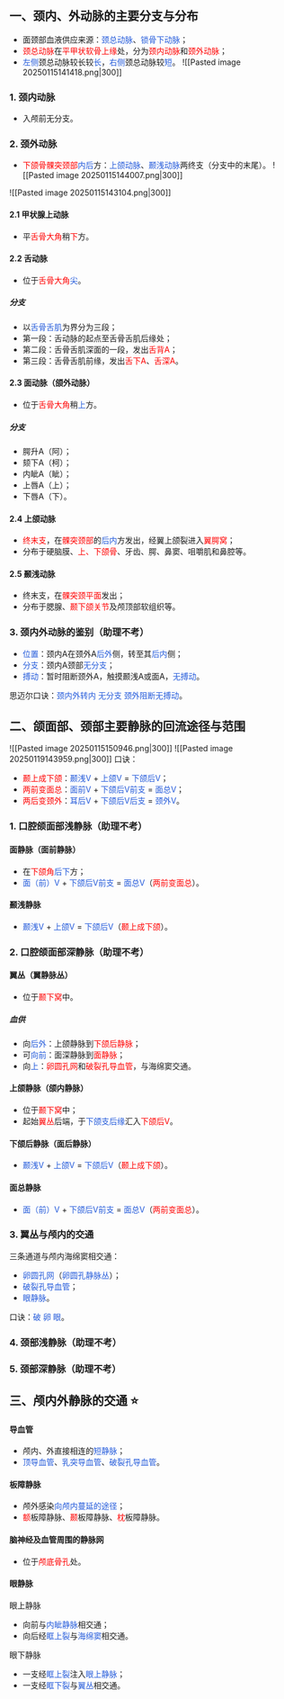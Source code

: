 ## 一、颈内、外动脉的主要分支与分布
* 面颈部血液供应来源：<font color="#245bdb">颈总动脉</font>、<font color="#245bdb">锁骨下动脉</font>；
* <font color="#ff0000">颈总动脉</font>在<font color="#ff0000">平甲状软骨上缘</font>处，分为<font color="#ff0000">颈内动脉</font>和<font color="#ff0000">颈外动脉</font>；
* <font color="#245bdb">左侧</font>颈总动脉较长较<font color="#245bdb">长</font>，<font color="#245bdb">右侧</font>颈总动脉较<font color="#245bdb">短</font>。
![[Pasted image 20250115141418.png|300]]

### 1. 颈内动脉
* 入颅前无分支。
### 2. 颈外动脉
* <font color="#ff0000">下颌骨髁突颈部</font><font color="#245bdb">内后</font>方：<font color="#245bdb">上颌动脉</font>、<font color="#245bdb">颞浅动脉</font>两终支（分支中的末尾）。
![[Pasted image 20250115144007.png|300]]


![[Pasted image 20250115143104.png|300]]

#### 2.1 甲状腺上动脉
* 平<font color="#ff0000">舌骨大角</font>稍<font color="#ff0000">下</font>方。
#### 2.2 舌动脉
* 位于<font color="#ff0000">舌骨大角</font><font color="#245bdb">尖</font>。
##### 分支
* 以<font color="#245bdb">舌骨舌肌</font>为界分为三段；
* 第一段：舌动脉的起点至舌骨舌肌后缘处；
* 第二段：舌骨舌肌深面的一段，发出<font color="#ff0000">舌背A</font>；
* 第三段：舌骨舌肌前缘，发出<font color="#ff0000">舌下A</font>、<font color="#ff0000">舌深A</font>。
#### 2.3 面动脉（颌外动脉）
* 位于<font color="#ff0000">舌骨大角</font>稍<font color="#245bdb">上</font>方。
##### 分支
*  腭升A（阿）；
* 颏下A（柯）；
* 内眦A（眦）；
* 上唇A（上）；
* 下唇A（下）。
#### 2.4 上颌动脉
* <font color="#ff0000">终末支</font>，在<font color="#ff0000">髁突颈部</font>的<font color="#245bdb">后内</font>方发出，经翼上颌裂进入<font color="#ff0000">翼腭窝</font>；
* 分布于硬脑膜、<font color="#ff0000">上、下颌骨</font>、牙齿、腭、鼻窦、咀嚼肌和鼻腔等。
#### 2.5 颞浅动脉
* 终末支，在<font color="#ff0000">髁突颈平面</font>发出；
* 分布于腮腺、<font color="#ff0000">颞下颌关节</font>及颅顶部软组织等。
### 3. 颈内外动脉的鉴别（助理不考）
* <font color="#245bdb">位置</font>：颈内A在颈外A<font color="#245bdb">后外</font>侧，转至其<font color="#245bdb">后内</font>侧；
* <font color="#245bdb">分支</font>：颈内A颈部<font color="#245bdb">无分支</font>；
* <font color="#245bdb">搏动</font>：暂时阻断颈外A，触摸颞浅A或面A，<font color="#245bdb">无搏动</font>。

思迈尔口诀：<font color="#245bdb">颈内外转内</font> <font color="#245bdb">无分支</font> <font color="#245bdb">颈外阻断无搏动</font>。
## 二、颌面部、颈部主要静脉的回流途径与范围
![[Pasted image 20250115150946.png|300]]
![[Pasted image 20250119143959.png|300]]
口诀：
* <font color="#ff0000">颞上成下颌</font>：<font color="#245bdb">颞浅V</font> + <font color="#245bdb">上颌V</font> = <font color="#245bdb">下颌后V</font>；
* <font color="#ff0000">两前变面总</font>：<font color="#245bdb">面前V</font> + <font color="#245bdb">下颌后V前支</font> = <font color="#245bdb">面总V</font>；
* <font color="#ff0000">两后变颈外</font>：<font color="#245bdb">耳后V</font>  + <font color="#245bdb">下颌后V后支</font> = <font color="#245bdb">颈外V</font>。
### 1. 口腔颌面部浅静脉（助理不考）
#### 面静脉（面前静脉）
* 在<font color="#ff0000">下颌角</font><font color="#245bdb">后下</font>方；
* <font color="#245bdb">面（前）V</font> + <font color="#245bdb">下颌后V前支</font> = <font color="#245bdb">面总V</font>（<font color="#ff0000">两前变面总</font>）。
#### 颞浅静脉
* <font color="#245bdb">颞浅V</font> + <font color="#245bdb">上颌V</font> = <font color="#245bdb">下颌后V</font>（<font color="#ff0000">颞上成下颌</font>）。
### 2. 口腔颌面部深静脉（助理不考）
#### 翼丛（翼静脉丛）
* 位于<font color="#ff0000">颞下窝</font>中。
##### 血供
* 向<font color="#245bdb">后外</font>：上颌静脉到<font color="#ff0000">下颌后静脉</font>；
* 可<font color="#245bdb">向前</font>：面深静脉到<font color="#ff0000">面静脉</font>；
* 向<font color="#245bdb">上</font>：<font color="#ff0000">卵圆孔网</font>和<font color="#ff0000">破裂孔导血管</font>，与海绵窦交通。
#### 上颌静脉（颌内静脉）
* 位于<font color="#ff0000">颞下窝</font>中；
* 起始<font color="#ff0000">翼丛</font>后端，于<font color="#245bdb">下颌支后缘</font>汇入<font color="#ff0000">下颌后V</font>。
#### 下颌后静脉（面后静脉）
* <font color="#245bdb">颞浅V</font> + <font color="#245bdb">上颌V</font> = <font color="#245bdb">下颌后V</font>（<font color="#ff0000">颞上成下颌</font>）。
#### 面总静脉
* <font color="#245bdb">面（前）V</font> + <font color="#245bdb">下颌后V前支</font> = <font color="#245bdb">面总V</font>（<font color="#ff0000">两前变面总</font>）。
### 3. 翼丛与颅内的交通
三条通道与颅内海绵窦相交通：
* <font color="#245bdb">卵圆孔网</font>（<font color="#245bdb">卵圆孔静脉丛</font>）；
* <font color="#245bdb">破裂孔导血管</font>；
* <font color="#245bdb">眼静脉</font>。

口诀：<font color="#245bdb">破 卵 眼</font>。
### 4. 颈部浅静脉（助理不考）

### 5. 颈部深静脉（助理不考）

## 三、颅内外静脉的交通 ⭐️
#### 导血管
* 颅内、外直接相连的<font color="#245bdb">短静脉</font>；
* <font color="#245bdb">顶导血管</font>、<font color="#245bdb">乳突导血管</font>、<font color="#245bdb">破裂孔导血管</font>。
#### 板障静脉
* 颅外感染<font color="#245bdb">向颅内蔓延的途径</font>；
* <font color="#ff0000">额</font>板障静脉、<font color="#ff0000">颞</font>板障静脉、<font color="#ff0000">枕</font>板障静脉。
#### 脑神经及血管周围的静脉网
* 位于<font color="#ff0000">颅底骨孔</font>处。
#### 眼静脉
眼上静脉
* 向前与<font color="#245bdb">内眦静脉</font>相交通；
* 向后经<font color="#245bdb">眶上裂</font>与<font color="#245bdb">海绵窦</font>相交通。

眼下静脉
* 一支经<font color="#245bdb">眶上裂</font>注入<font color="#245bdb">眼上静脉</font>；
* 一支经<font color="#245bdb">眶下裂</font>与<font color="#245bdb">翼丛</font>相交通。




  





